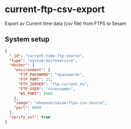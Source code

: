 # current-ftp-csv-export
Export av Current time data (csv file) from FTPS to Sesam

## System setup
```json
{
  "_id": "current-time-ftp-source",
  "type": "system:microservice",
  "docker": {
    "environment": {
      "FTP_PASSWORD": "<password>",
      "FTP_PORT": 21,
      "FTP_SERVER": "ftp.current.no",
      "FTP_USER": "<username>",
      "WS_PORT": 8080
    },
    "image": "ohuenno/sesam-ftps-csv-source",
    "port": 8080
  },
  "verify_ssl": true
}

```
